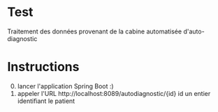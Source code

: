 # Test
Traitement des données provenant de la cabine automatisée d'auto-diagnostic

# Instructions
0. lancer l'application Spring Boot :)
1. appeler l'URL http://localhost:8089/autodiagnostic/{id} id un entier identifiant le patient
